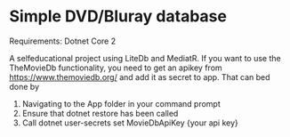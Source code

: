 # Simple DVD/Bluray database

Requirements: Dotnet Core 2

A selfeducational project using LiteDb and MediatR. If you want to use the TheMovieDb functionality, you need to get an apikey 
from https://www.themoviedb.org/ and add it as secret to app. That can bed done by

1. Navigating to the App folder in your command prompt
2. Ensure that dotnet restore has been called
3. Call dotnet user-secrets set MovieDbApiKey {your api key}


